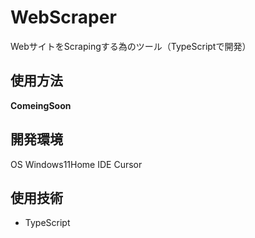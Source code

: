 # WebScraper
WebサイトをScrapingする為のツール（TypeScriptで開発）
## 使用方法
**ComeingSoon**
## 開発環境
OS Windows11Home
IDE Cursor
## 使用技術
- TypeScript
 
